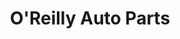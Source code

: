 ---
title: "O'Reilly Auto Parts"
url: /indianapolis/oreilly-auto-parts-north-arlington-avenue/
shop: Autoteile
---